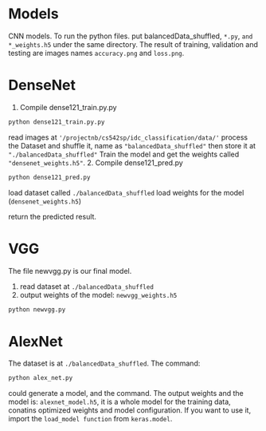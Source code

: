 # Models
CNN models.
To run the python files. put balancedData_shuffled, ```*.py```, ```and *_weights.h5``` under the same directory.
The result of training, validation and testing are images names ```accuracy.png``` and ```loss.png```.

# DenseNet
1. Compile dense121_train.py.py 
```python
python dense121_train.py.py 
```
  read images at ```'/projectnb/cs542sp/idc_classification/data/'```
  process the Dataset and shuffle it, name as ```"balancedData_shuffled"``` then store it at ```"./balancedData_shuffled"```
  Train the model and get the weights called ```"densenet_weights.h5"```.
2. Compile dense121_pred.py
```python
python dense121_pred.py
```
  load dataset called ```./balancedData_shuffled```
  load weights for the model (```densenet_weights.h5```)
  
  return the predicted result.

# VGG
  The file newvgg.py is our final model.
  1. read dataset at ```./balancedData_shuffled```
  2. output weights of the model: ```newvgg_weights.h5```
```python
python newvgg.py
```
# AlexNet
  The dataset is at ```./balancedData_shuffled```.
  The command:
```python
python alex_net.py
```
  could generate a model, and the command.
  The output weights and the model is: ```alexnet_model.h5```, it is a whole model for the training data, conatins optimized weights and model configuration. If you want to use it, import the ```load_model function``` from ```keras.model```.
